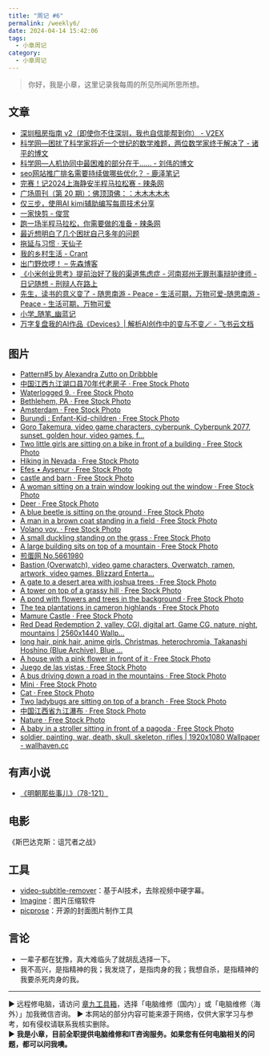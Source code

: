 ```yaml
---
title: "周记 #6"
permalink: /weekly6/
date: 2024-04-14 15:42:06
tags:
  - 小章周记
category:
  - 小章周记
---
```



> 你好，我是小章，这里记录我每周的所见所闻所思所想。

## 文章

- [深圳租房指南 v2（即使你不住深圳，我也自信能帮到你） - V2EX](https://www.v2ex.com/t/1031215)
- [科学网—困扰了科学家将近一个世纪的数学难题，两位数学家终于解决了 - 诸平的博文](https://blog.sciencenet.cn/blog-212210-1429663.html)
- [科学网—人机协同中最困难的部分在于…… - 刘伟的博文](https://blog.sciencenet.cn/blog-40841-1429693.html)
- [seo网站推广排名需要持续做哪些优化？ - 鹿泽笔记](https://www.bailuze.com/6900.html)
- [完赛！记2024上海静安半程马拉松赛 - 辣条网](https://www.latiao.org/1758.html)
- [广场周刊（第 20 期）：佛顶頂佛：：木木木木木](https://immmmm.com/weekly-20-20240406/)
- [仅三步，使用AI kimi辅助编写每周技术分享](https://u3du.com/three-simple-steps-to-using-ai-kimi-for-weekly-tech-sharing/)
- [一家快剪 - 俊赏](https://dujun.io/1752.html)
- [跑一场半程马拉松，你需要做的准备 - 辣条网](https://www.latiao.org/1834.html)
- [最近想明白了几个困扰自己多年的问题](https://www.edony.ink/persoanl-problems-that-has-been-bothering-me-for-years/)
- [拖延与习惯 · 天仙子](https://tianxianzi.me/2024/04/12/procrastination/)
- [我的乡村生活 - Crant](https://www.crant.cn/archives/1713089903065)
- [出门野炊啰！ – 先森博客](https://www.sey.ink/6113/)
- [《小米创业思考》提前治好了我的渠道焦虑症 - 河南郑州无罪刑事辩护律师 - 日记随想 - 刑辩人在路上](https://xingbianren.cn/post/205.html)
- [先生，读书的意义变了 - 随思南游 - Peace - 生活可期，万物可爱-随思南游 - Peace - 生活可期，万物可爱](https://www.ssnur.com/dushudeyiyi/)
- [小学_随笔_幽蓝记](https://www.e9797.com/?id=17)
- [万字复盘我的AI作品《Devices》| 解析AI创作中的变与不变🪄 - 飞书云文档](https://f7rdq2pzot.feishu.cn/docx/HjZXduuNgolptzxiAhDcgeJdnYg)

## 图片

- [Pattern#5 by Alexandra Zutto on Dribbble](https://dribbble.com/shots/23994904)
- [中国江西九江湖口县70年代老房子 · Free Stock Photo](https://www.pexels.com/photo/70-21621567/)
- [Waterlogged 9. · Free Stock Photo](https://www.pexels.com/photo/waterlogged-9-21617977/)
- [Bethlehem, PA · Free Stock Photo](https://www.pexels.com/photo/bethlehem-pa-21613247/)
- [Amsterdam · Free Stock Photo](https://www.pexels.com/photo/amsterdam-21582558/)
- [Burundi : Enfant-Kid-children · Free Stock Photo](https://www.pexels.com/photo/burundi-enfant-kid-children-21582355/)
- [Goro Takemura, video game characters, cyberpunk, Cyberpunk 2077, sunset, golden hour, video games, f...](https://wallhaven.cc/w/rrzv2q)
- [Two little girls are sitting on a bike in front of a building · Free Stock Photo](https://www.pexels.com/photo/two-little-girls-are-sitting-on-a-bike-in-front-of-a-building-21622456/)
- [Hiking in Nevada · Free Stock Photo](https://www.pexels.com/photo/hiking-in-nevada-21622195/)
- [Efes • Ayşenur · Free Stock Photo](https://www.pexels.com/photo/efes-aysenur-21582557/)
- [castle and barn · Free Stock Photo](https://www.pexels.com/photo/castle-and-barn-21578810/)
- [A woman sitting on a train window looking out the window · Free Stock Photo](https://www.pexels.com/photo/a-woman-sitting-on-a-train-window-looking-out-the-window-21578780/)
- [Deer · Free Stock Photo](https://www.pexels.com/photo/deer-21572344/)
- [A blue beetle is sitting on the ground · Free Stock Photo](https://www.pexels.com/photo/a-blue-beetle-is-sitting-on-the-ground-21559980/)
- [A man in a brown coat standing in a field · Free Stock Photo](https://www.pexels.com/photo/a-man-in-a-brown-coat-standing-in-a-field-21554916/)
- [Volano voy. · Free Stock Photo](https://www.pexels.com/photo/volano-voy-21550688/)
- [A small duckling standing on the grass · Free Stock Photo](https://www.pexels.com/photo/a-small-duckling-standing-on-the-grass-21555927/)
- [A large building sits on top of a mountain · Free Stock Photo](https://www.pexels.com/photo/a-large-building-sits-on-top-of-a-mountain-21578098/)
- [煎蛋网 No.5661980](https://jandan.net/t/5661980)
- [Bastion (Overwatch), video game characters, Overwatch, ramen, artwork, video games, Blizzard Enterta...](https://wallhaven.cc/w/p9xrw3)
- [A gate to a desert area with joshua trees · Free Stock Photo](https://www.pexels.com/photo/landscape-vacation-summer-building-21550587/)
- [A tower on top of a grassy hill · Free Stock Photo](https://www.pexels.com/photo/a-tower-on-top-of-a-grassy-hill-21418104/)
- [A pond with flowers and trees in the background · Free Stock Photo](https://www.pexels.com/photo/a-pond-with-flowers-and-trees-in-the-background-21578685/)
- [The tea plantations in cameron highlands · Free Stock Photo](https://www.pexels.com/photo/the-tea-plantations-in-cameron-highlands-21624098/)
- [Mamure Castle · Free Stock Photo](https://www.pexels.com/photo/mamure-castle-21620258/)
- [Red Dead Redemption 2, valley, CGI, digital art, Game CG, nature, night, mountains | 2560x1440 Wallp...](https://wallhaven.cc/w/jxo6q5)
- [long hair, pink hair, anime girls, Christmas, heterochromia, Takanashi Hoshino (Blue Archive), Blue ...](https://wallhaven.cc/w/yxrz37)
- [A house with a pink flower in front of it · Free Stock Photo](https://www.pexels.com/photo/a-house-with-a-pink-flower-in-front-of-it-21638094/)
- [Juego de las vistas · Free Stock Photo](https://www.pexels.com/photo/juego-de-las-vistas-21545472/)
- [A bus driving down a road in the mountains · Free Stock Photo](https://www.pexels.com/photo/a-bus-driving-down-a-road-in-the-mountains-21620928/)
- [Mini · Free Stock Photo](https://www.pexels.com/photo/mini-21609686/)
- [Cat · Free Stock Photo](https://www.pexels.com/photo/cat-21601864/)
- [Two ladybugs are sitting on top of a branch · Free Stock Photo](https://www.pexels.com/photo/two-ladybugs-are-sitting-on-top-of-a-branch-21579732/)
- [中国江西省九江瀑布 · Free Stock Photo](https://www.pexels.com/photo/21621511/)
- [Nature · Free Stock Photo](https://www.pexels.com/photo/nature-21622196/)
- [A baby in a stroller sitting in front of a pagoda · Free Stock Photo](https://www.pexels.com/photo/a-baby-in-a-stroller-sitting-in-front-of-a-pagoda-21622455/)
- [soldier, painting, war, death, skull, skeleton, rifles | 1920x1080 Wallpaper - wallhaven.cc](https://wallhaven.cc/w/wer1vx)

## 有声小说

- [《明朝那些事儿》（78-121）](https://www.ximalaya.com/album/13507836)

## 电影

《斯巴达克斯：诅咒者之战》

## 工具

- [video-subtitle-remover](https://github.com/YaoFANGUK/video-subtitle-remover)：基于AI技术，去除视频中硬字幕。
- [Imagine](https://github.com/meowtec/Imagine)：图片压缩软件
- [picprose](https://www.picprose.net)：开源的封面图片制作工具

## 言论

- 一辈子都在犹豫，真大难临头了就胡乱选择一下。
- 我不高兴，是指精神的我；我发烧了，是指肉身的我；我想自杀，是指精神的我要杀死肉身的我。

---
▶ 远程修电脑，请访问 [章九工具箱](https://zhang9.com/)，选择「电脑维修（国内）」或「电脑维修（海外）」加我微信咨询。 
▶ 本网站的部分内容可能来源于网络，仅供大家学习与参考，如有侵权请联系我核实删除。  
▶ **我是小章，目前全职提供电脑维修和IT咨询服务。如果您有任何电脑相关的问题，都可以问我噢。**  
